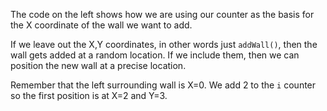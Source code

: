 The code on the left shows how we are using our counter as the basis for the X coordinate of the wall we want to add.

If we leave out the X,Y coordinates, in other words just `addWall()`, then the wall gets added at a random location. If we include them, then we can position the new wall at a precise location.

Remember that the left surrounding wall is X=0. We add 2 to the `i` counter so the first position is at X=2 and Y=3.


